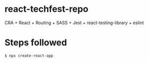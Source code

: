 # react-techfest-repo
CRA + React + Routing + SASS + Jest + react-testing-library + eslint

# Steps followed

```
$ npx create-react-app
```